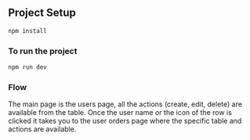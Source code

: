 ## Project Setup

```sh
npm install
```

### To run the project

```sh
npm run dev
```

### Flow
The main page is the users page, all the actions (create, edit, delete) are available from the table.
Once the user name or the icon of the row is clicked it takes you to the user orders page where the specific table and actions are available.